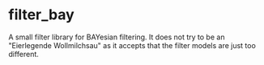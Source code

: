 # filter_bay
  A small filter library for BAYesian filtering. It does not try to be an "Eierlegende Wollmilchsau" as it accepts that the filter models are just too different.
